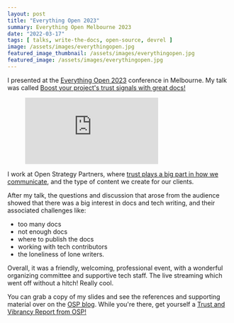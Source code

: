 ```yaml
---
layout: post
title: "Everything Open 2023"
summary: Everything Open Melbourne 2023
date: "2022-03-17"
tags: [ talks, write-the-docs, open-source, devrel ]
image: /assets/images/everythingopen.jpg
featured_image_thumbnail: /assets/images/everythingopen.jpg
featured_image: /assets/images/everythingopen.jpg
---
```


I presented at the [Everything Open 2023](https://2023.everythingopen.au/) conference in Melbourne. My talk was called [Boost your project's trust signals with great docs!](https://2023.everythingopen.au/schedule/presentation/30/)

<!-- blank line -->
<figure class="video_container">
  <iframe src="https://www.youtube.com/embed/PVrHO0YaK9g" frameborder="0" allowfullscreen="true"> </iframe>
</figure>
<!-- blank line -->


I work at Open Strategy Partners, where [trust plays a big part in how we communicate](https://openstrategypartners.com/blog/communicate-connect-grow-the-osp-origin-story/), and the type of content we create for our clients. 

After my talk, the questions and discussion that arose from the audience showed that there was a big interest in docs and tech writing, and their associated challenges like: 

- too many docs 
- not enough docs 
- where to publish the docs
- working with tech contributors 
- the loneliness of lone writers. 


Overall, it was a friendly, welcoming, professional event, with a wonderful organizing committee and supportive tech staff. The live streaming which went off without a hitch! Really cool.

You can grab a copy of my slides and see the references and supporting material over on the [OSP blog](https://openstrategypartners.com/blog/boost-your-projects-trust-signals-with-great-docs/). While you're there, get yourself a [Trust and Vibrancy Report from OSP!](https://openstrategypartners.com/services/strategize/#c3685) 
